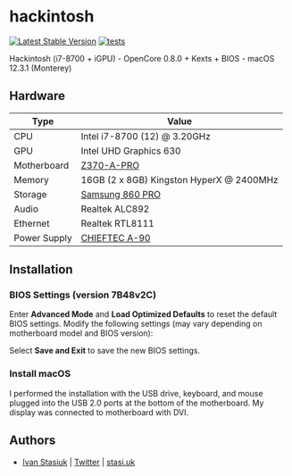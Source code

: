 # hackintosh

[![Latest Stable Version](https://img.shields.io/github/v/release/brokeyourbike/ocvalidate-action)](https://github.com/brokeyourbike/ocvalidate-action/releases)
[![tests](https://github.com/brokeyourbike/hackintosh/actions/workflows/tests.yml/badge.svg)](https://github.com/brokeyourbike/hackintosh/actions/workflows/tests.yml)

Hackintosh (i7-8700 + iGPU) - OpenCore 0.8.0 + Kexts + BIOS - macOS 12.3.1 (Monterey) 

## Hardware

Type | Value
--- | ---
CPU | Intel i7-8700 (12) @ 3.20GHz
GPU | Intel UHD Graphics 630
Motherboard | [Z370-A-PRO](https://www.msi.com/Motherboard/Z370-A-PRO/Specification)
Memory | 16GB (2 x 8GB) Kingston HyperX @ 2400MHz
Storage | [Samsung 860 PRO](https://semiconductor.samsung.com/consumer-storage/internal-ssd/860pro/)
Audio | Realtek ALC892
Ethernet | Realtek RTL8111
Power Supply | [CHIEFTEC A-90](https://www.chieftec.eu/products-detail/109/A-90-SERIES/112/GDP-750C)

## Installation

### BIOS Settings (version 7B48v2C)

Enter **Advanced Mode** and **Load Optimized Defaults** to reset the default BIOS settings. Modify the following settings (may vary depending on motherboard model and BIOS version):

Select **Save and Exit** to save the new BIOS settings.

### Install macOS

I performed the installation with the USB drive, keyboard, and mouse plugged into the USB 2.0 ports at the bottom of the motherboard. My display was connected to motherboard with DVI.

## Authors
- [Ivan Stasiuk](https://github.com/brokeyourbike) | [Twitter](https://twitter.com/brokeyourbike) | [stasi.uk](https://stasi.uk)